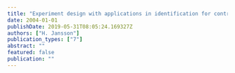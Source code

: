 ```yaml
---
title: "Experiment design with applications in identification for control"
date: 2004-01-01
publishDate: 2019-05-31T08:05:24.169327Z
authors: ["H. Jansson"]
publication_types: ["7"]
abstract: ""
featured: false
publication: ""
---
```


